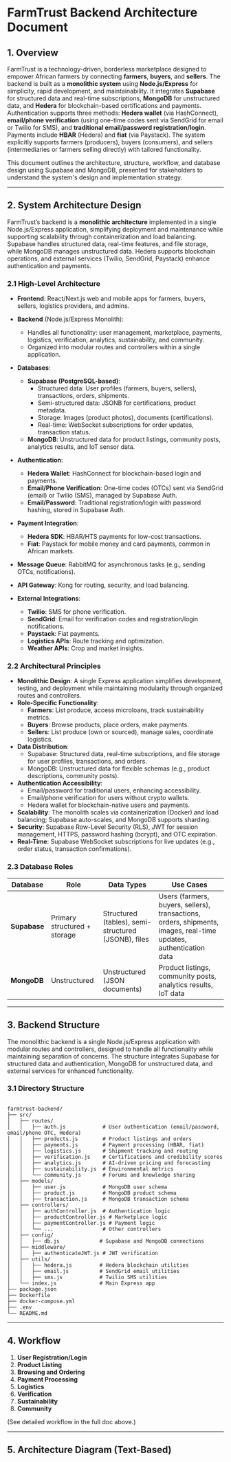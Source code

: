 
# FarmTrust Backend Architecture Document

## 1. Overview
FarmTrust is a technology-driven, borderless marketplace designed to empower African farmers by connecting **farmers**, **buyers**, and **sellers**. The backend is built as a **monolithic system** using **Node.js/Express** for simplicity, rapid development, and maintainability. It integrates **Supabase** for structured data and real-time subscriptions, **MongoDB** for unstructured data, and **Hedera** for blockchain-based certifications and payments. Authentication supports three methods: **Hedera wallet** (via HashConnect), **email/phone verification** (using one-time codes sent via SendGrid for email or Twilio for SMS), and **traditional email/password registration/login**. Payments include **HBAR** (Hedera) and **fiat** (via Paystack). The system explicitly supports farmers (producers), buyers (consumers), and sellers (intermediaries or farmers selling directly) with tailored functionality.

This document outlines the architecture, structure, workflow, and database design using Supabase and MongoDB, presented for stakeholders to understand the system's design and implementation strategy.

---

## 2. System Architecture Design
FarmTrust’s backend is a **monolithic architecture** implemented in a single Node.js/Express application, simplifying deployment and maintenance while supporting scalability through containerization and load balancing. Supabase handles structured data, real-time features, and file storage, while MongoDB manages unstructured data. Hedera supports blockchain operations, and external services (Twilio, SendGrid, Paystack) enhance authentication and payments.

### 2.1 High-Level Architecture
- **Frontend**: React/Next.js web and mobile apps for farmers, buyers, sellers, logistics providers, and admins.
- **Backend** (Node.js/Express Monolith):
  - Handles all functionality: user management, marketplace, payments, logistics, verification, analytics, sustainability, and community.
  - Organized into modular routes and controllers within a single application.
- **Databases**:
  - **Supabase (PostgreSQL-based)**:
    - Structured data: User profiles (farmers, buyers, sellers), transactions, orders, shipments.
    - Semi-structured data: JSONB for certifications, product metadata.
    - Storage: Images (product photos), documents (certifications).
    - Real-time: WebSocket subscriptions for order updates, transaction status.
  - **MongoDB**: Unstructured data for product listings, community posts, analytics results, and IoT sensor data.

- **Authentication**:
  - **Hedera Wallet**: HashConnect for blockchain-based login and payments.
  - **Email/Phone Verification**: One-time codes (OTCs) sent via SendGrid (email) or Twilio (SMS), managed by Supabase Auth.
  - **Email/Password**: Traditional registration/login with password hashing, stored in Supabase Auth.
- **Payment Integration**:
  - **Hedera SDK**: HBAR/HTS payments for low-cost transactions.
  - **Fiat**: Paystack for mobile money and card payments, common in African markets.
- **Message Queue**: RabbitMQ for asynchronous tasks (e.g., sending OTCs, notifications).
- **API Gateway**: Kong for routing, security, and load balancing.
- **External Integrations**:
  - **Twilio**: SMS for phone verification.
  - **SendGrid**: Email for verification codes and registration/login notifications.
  - **Paystack**: Fiat payments.
  - **Logistics APIs**: Route tracking and optimization.
  - **Weather APIs**: Crop and market insights.

### 2.2 Architectural Principles
- **Monolithic Design**: A single Express application simplifies development, testing, and deployment while maintaining modularity through organized routes and controllers.
- **Role-Specific Functionality**:
  - **Farmers**: List produce, access microloans, track sustainability metrics.
  - **Buyers**: Browse products, place orders, make payments.
  - **Sellers**: List produce (own or sourced), manage sales, coordinate logistics.
- **Data Distribution**:
  - Supabase: Structured data, real-time subscriptions, and file storage for user profiles, transactions, and orders.
  - MongoDB: Unstructured data for flexible schemas (e.g., product descriptions, community posts).
- **Authentication Accessibility**:
  - Email/password for traditional users, enhancing accessibility.
  - Email/phone verification for users without crypto wallets.
  - Hedera wallet for blockchain-native users and payments.
- **Scalability**: The monolith scales via containerization (Docker) and load balancing; Supabase auto-scales, and MongoDB supports sharding.
- **Security**: Supabase Row-Level Security (RLS), JWT for session management, HTTPS, password hashing (bcrypt), and OTC expiration.
- **Real-Time**: Supabase WebSocket subscriptions for live updates (e.g., order status, transaction confirmations).

### 2.3 Database Roles
| Database | Role | Data Types | Use Cases |
|----------|------|------------|-----------|
| **Supabase** | Primary structured + storage | Structured (tables), semi-structured (JSONB), files | Users (farmers, buyers, sellers), transactions, orders, shipments, images, real-time updates, authentication data |
| **MongoDB** | Unstructured | Unstructured (JSON documents) | Product listings, community posts, analytics results, IoT data |

---

## 3. Backend Structure
The monolithic backend is a single Node.js/Express application with modular routes and controllers, designed to handle all functionality while maintaining separation of concerns. The structure integrates Supabase for structured data and authentication, MongoDB for unstructured data, and external services for enhanced functionality.

### 3.1 Directory Structure
```

farmtrust-backend/
├── src/
│   ├── routes/
│   │   ├── auth.js            # User authentication (email/password, email/phone OTC, Hedera)
│   │   ├── products.js        # Product listings and orders
│   │   ├── payments.js        # Payment processing (HBAR, fiat)
│   │   ├── logistics.js       # Shipment tracking and routing
│   │   ├── verification.js    # Certifications and credibility scores
│   │   ├── analytics.js       # AI-driven pricing and forecasting
│   │   ├── sustainability.js  # Environmental metrics
│   │   └── community.js       # Forums and knowledge sharing
│   ├── models/
│   │   ├── user.js            # MongoDB user schema
│   │   ├── product.js         # MongoDB product schema
│   │   ├── transaction.js     # MongoDB transaction schema
│   ├── controllers/
│   │   ├── authController.js  # Authentication logic
│   │   ├── productController.js # Marketplace logic
│   │   ├── paymentController.js # Payment logic
│   │   └── ...                # Other controllers
│   ├── config/
│   │   ├── db.js             # Supabase and MongoDB connections
│   ├── middleware/
│   │   ├── authenticateJWT.js # JWT verification
│   ├── utils/
│   │   ├── hedera.js         # Hedera blockchain utilities
│   │   ├── email.js          # SendGrid email utilities
│   │   ├── sms.js            # Twilio SMS utilities
│   └── index.js              # Main Express app
├── package.json
├── Dockerfile
├── docker-compose.yml
├── .env
└── README.md

```

---

## 4. Workflow
1. **User Registration/Login**
2. **Product Listing**
3. **Browsing and Ordering**
4. **Payment Processing**
5. **Logistics**
6. **Verification**
7. **Sustainability**
8. **Community**

(See detailed workflow in the full doc above.)

---

## 5. Architecture Diagram (Text-Based)
```

